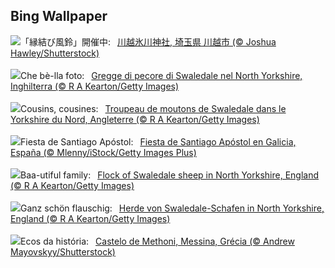 ## Bing Wallpaper
![](https://www.bing.com/th?id=OHR.WindBell2024_JA-JP3427351394_UHD.jpg&w=1000)「縁結び風鈴」開催中:&nbsp;&ensp;[川越氷川神社, 埼玉県 川越市 (© Joshua Hawley/Shutterstock)](https://www.bing.com/th?id=OHR.WindBell2024_JA-JP3427351394_UHD.jpg)
<br><br/>
![](https://www.bing.com/th?id=OHR.SheepCousins_IT-IT2624157981_UHD.jpg&w=1000)Che bè-lla foto:&nbsp;&ensp;[Gregge di pecore di Swaledale nel North Yorkshire, Inghilterra (© R A Kearton/Getty Images)](https://www.bing.com/th?id=OHR.SheepCousins_IT-IT2624157981_UHD.jpg)
<br><br/>
![](https://www.bing.com/th?id=OHR.SheepCousins_FR-FR2246016593_UHD.jpg&w=1000)Cousins, cousines:&nbsp;&ensp;[Troupeau de moutons de Swaledale dans le Yorkshire du Nord, Angleterre (© R A Kearton/Getty Images)](https://www.bing.com/th?id=OHR.SheepCousins_FR-FR2246016593_UHD.jpg)
<br><br/>
![](https://www.bing.com/th?id=OHR.SaintJamesGalicia_ES-ES2247735379_UHD.jpg&w=1000)Fiesta de Santiago Apóstol:&nbsp;&ensp;[Fiesta de Santiago Apóstol en Galicia, España (© Mlenny/iStock/Getty Images Plus)](https://www.bing.com/th?id=OHR.SaintJamesGalicia_ES-ES2247735379_UHD.jpg)
<br><br/>
![](https://www.bing.com/th?id=OHR.SheepCousins_EN-GB9631410299_UHD.jpg&w=1000)Baa-utiful family:&nbsp;&ensp;[Flock of Swaledale sheep in North Yorkshire, England (© R A Kearton/Getty Images)](https://www.bing.com/th?id=OHR.SheepCousins_EN-GB9631410299_UHD.jpg)
<br><br/>
![](https://www.bing.com/th?id=OHR.SheepCousins_DE-DE1595160882_UHD.jpg&w=1000)Ganz schön flauschig:&nbsp;&ensp;[Herde von Swaledale-Schafen in North Yorkshire, England (© R A Kearton/Getty Images)](https://www.bing.com/th?id=OHR.SheepCousins_DE-DE1595160882_UHD.jpg)
<br><br/>
![](https://www.bing.com/th?id=OHR.MethoniCastle_PT-BR2033564506_UHD.jpg&w=1000)Ecos da história:&nbsp;&ensp;[Castelo de Methoni, Messina, Grécia (© Andrew Mayovskyy/Shutterstock)](https://www.bing.com/th?id=OHR.MethoniCastle_PT-BR2033564506_UHD.jpg)
<br><br/>
